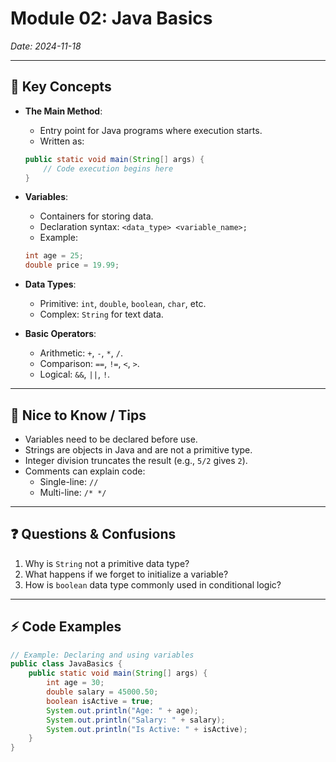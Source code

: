 # Module 02: Java Basics
*Date: 2024-11-18*

---

## 📝 Key Concepts
- **The Main Method**:
    - Entry point for Java programs where execution starts.
    - Written as:
    ```java
    public static void main(String[] args) {
        // Code execution begins here
    }
    ```  

- **Variables**:
    - Containers for storing data.
    - Declaration syntax: `<data_type> <variable_name>;`
    - Example:
    ```java
    int age = 25;  
    double price = 19.99;  
    ```  

- **Data Types**:
    - Primitive: `int`, `double`, `boolean`, `char`, etc.
    - Complex: `String` for text data.

- **Basic Operators**:
    - Arithmetic: `+`, `-`, `*`, `/`.
    - Comparison: `==`, `!=`, `<`, `>`.
    - Logical: `&&`, `||`, `!`.

---

## 🔑 Nice to Know / Tips
- Variables need to be declared before use.
- Strings are objects in Java and are not a primitive type.
- Integer division truncates the result (e.g., `5/2` gives `2`).
- Comments can explain code:
    - Single-line: `//`
    - Multi-line: `/* */`

---

## ❓ Questions & Confusions
1. Why is `String` not a primitive data type?
2. What happens if we forget to initialize a variable?
3. How is `boolean` data type commonly used in conditional logic?

---

## ⚡ Code Examples
```java
// Example: Declaring and using variables
public class JavaBasics {
    public static void main(String[] args) {
        int age = 30;
        double salary = 45000.50;
        boolean isActive = true;
        System.out.println("Age: " + age);
        System.out.println("Salary: " + salary);
        System.out.println("Is Active: " + isActive);
    }
}
